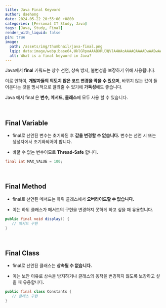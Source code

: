 ```yaml
---
title: Java Final Keyword
author: daehong
date: 2024-05-22 20:55:00 +0800
categories: [Personal IT Study, Java]
tags: [Java, Study, Final]
render_with_liquid: false
pin: true
image:
  path: /assets/img/thumbnail/java-final.png
  lqip: data:image/webp;base64,UklGRpoAAABXRUJQVlA4WAoAAAAQAAAADwAABwAAQUxQSDIAAAARL0AmbZurmr57yyIiqE8oiG0bejIYEQTgqiDA9vqnsUSI6H+oAERp2HZ65qP/VIAWAFZQOCBCAAAA8AEAnQEqEAAIAAVAfCWkAALp8sF8rgRgAP7o9FDvMCkMde9PK7euH5M1m6VWoDXf2FkP3BqV0ZYbO6NA/VFIAAAA
  alt: What is a final keyword in Java?
---
```


Java에서 **final** 키워드는 상수 선언, 상속 방지, 불변성을 보장하기 위해 사용됩니다.

이로 인하여, **개발자들의 의도치 않은 코드 변경을 막을 수 있으며**, 바뀌지 않는 값이 들어온다는 것을 명시적으로 알려줄 수 있기에 **가독성**에도 좋습니다.

Java 에서 final 은 **변수, 메서드, 클래스**에 모두 사용 할 수 있습니다.

<br>

## Final Variable

 - final로 선언된 변수는 초기화된 후 **값을 변경할 수 없습니다.** 변수는 선언 시 또는 생성자에서 초기화되어야 합니다.

 - 바꿀 수 없는 변수이므로 **Thread-Safe** 합니다.
 
 ```java
 final int MAX_VALUE = 100;
 ```

<br>
 
## Final Method

 - final로 선언된 메서드는 하위 클래스에서 **오버라이드할 수 없습니다.**
 
 - 이는 하위 클래스가 메서드의 구현을 변경하지 못하게 하고 싶을 때 유용합니다.
 
 ```java
 public final void display() {
    // 메서드 구현
 }
 ```

<br>

## Final Class

 - final로 선언된 클래스는 **상속될 수 없습니다.**
 
 - 이는 보안 이유로 상속을 방지하거나 클래스의 동작을 변경하지 않도록 보장하고 싶을 때 유용합니다.
 
 ```java
 public final class Constants {
    // 클래스 구현
 }
 ```

